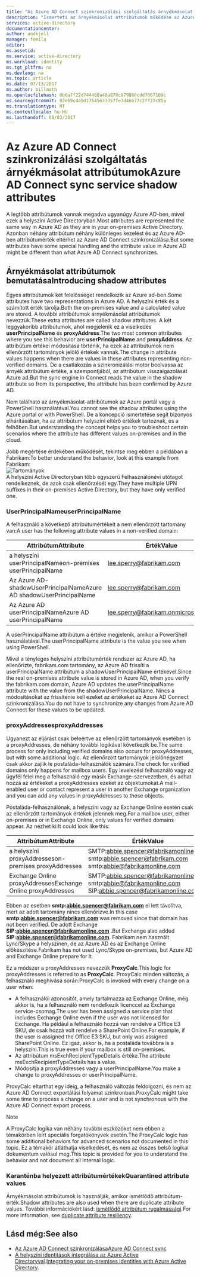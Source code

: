 ```yaml
---
title: "Az Azure AD Connect szinkronizálási szolgáltatás árnyékmásolat attribútumok |} Microsoft Docs"
description: "Ismerteti az árnyékmásolat attribútumok működése az Azure AD Connect szinkronizálási szolgáltatást."
services: active-directory
documentationcenter: 
author: andkjell
manager: femila
editor: 
ms.assetid: 
ms.service: active-directory
ms.workload: identity
ms.tgt_pltfrm: na
ms.devlang: na
ms.topic: article
ms.date: 07/13/2017
ms.author: billmath
ms.openlocfilehash: 0b6a7f22d744480a40a878c979986cdd7667109c
ms.sourcegitcommit: 02e69c4a9d17645633357fe3d46677c2ff22c85a
ms.translationtype: MT
ms.contentlocale: hu-HU
ms.lasthandoff: 08/03/2017
---
```

# <a name="azure-ad-connect-sync-service-shadow-attributes"></a><span data-ttu-id="9a565-103">Az Azure AD Connect szinkronizálási szolgáltatás árnyékmásolat attribútumok</span><span class="sxs-lookup"><span data-stu-id="9a565-103">Azure AD Connect sync service shadow attributes</span></span>
<span data-ttu-id="9a565-104">A legtöbb attribútumok vannak megadva ugyanúgy Azure AD-ben, mivel ezek a helyszíni Active Directoryban.</span><span class="sxs-lookup"><span data-stu-id="9a565-104">Most attributes are represented the same way in Azure AD as they are in your on-premises Active Directory.</span></span> <span data-ttu-id="9a565-105">Azonban néhány attribútum néhány különleges kezelést és az Azure AD-ben attribútumérték eltérhet az Azure AD Connect szinkronizálása.</span><span class="sxs-lookup"><span data-stu-id="9a565-105">But some attributes have some special handling and the attribute value in Azure AD might be different than what Azure AD Connect synchronizes.</span></span>

## <a name="introducing-shadow-attributes"></a><span data-ttu-id="9a565-106">Árnyékmásolat attribútumok bemutatása</span><span class="sxs-lookup"><span data-stu-id="9a565-106">Introducing shadow attributes</span></span>
<span data-ttu-id="9a565-107">Egyes attribútumok két felelősséget rendelkezik az Azure ad-ben.</span><span class="sxs-lookup"><span data-stu-id="9a565-107">Some attributes have two representations in Azure AD.</span></span> <span data-ttu-id="9a565-108">A helyszíni érték és a számított érték tárolja.</span><span class="sxs-lookup"><span data-stu-id="9a565-108">Both the on-premises value and a calculated value are stored.</span></span> <span data-ttu-id="9a565-109">A további attribútumok árnyékmásolat attribútumok nevezzük.</span><span class="sxs-lookup"><span data-stu-id="9a565-109">These extra attributes are called shadow attributes.</span></span> <span data-ttu-id="9a565-110">A két leggyakoribb attribútumok, ahol megjelenik ez a viselkedés **userPrincipalName** és **proxyAddress**.</span><span class="sxs-lookup"><span data-stu-id="9a565-110">The two most common attributes where you see this behavior are **userPrincipalName** and **proxyAddress**.</span></span> <span data-ttu-id="9a565-111">Az attribútum értékei módosítása történik, ha ezek az attribútumok nem ellenőrzött tartományok jelölő értékek vannak.</span><span class="sxs-lookup"><span data-stu-id="9a565-111">The change in attribute values happens when there are values in these attributes representing non-verified domains.</span></span> <span data-ttu-id="9a565-112">De a csatlakozás a szinkronizálási motor beolvassa az árnyék attribútum értéke, a szempontjából, az attribútum visszaigazolását Azure ad.</span><span class="sxs-lookup"><span data-stu-id="9a565-112">But the sync engine in Connect reads the value in the shadow attribute so from its perspective, the attribute has been confirmed by Azure AD.</span></span>

<span data-ttu-id="9a565-113">Nem található az árnyékmásolat-attribútumok az Azure portál vagy a PowerShell használatával.</span><span class="sxs-lookup"><span data-stu-id="9a565-113">You cannot see the shadow attributes using the Azure portal or with PowerShell.</span></span> <span data-ttu-id="9a565-114">De a koncepció ismertetése segít bizonyos elhárításában, ha az attribútum helyszíni eltérő értékek tartoznak, és a felhőben.</span><span class="sxs-lookup"><span data-stu-id="9a565-114">But understanding the concept helps you to troubleshoot certain scenarios where the attribute has different values on-premises and in the cloud.</span></span>

<span data-ttu-id="9a565-115">Jobb megértése érdekében működését, tekintse meg ebben a példában a Fabrikam:</span><span class="sxs-lookup"><span data-stu-id="9a565-115">To better understand the behavior, look at this example from Fabrikam:</span></span>  
![Tartományok](./media/active-directory-aadconnectsyncservice-shadow-attributes/domains.png)  
<span data-ttu-id="9a565-117">A helyszíni Active Directoryban több egyszerű Felhasználónévi utótagot rendelkeznek, de azok csak ellenőrzését egy.</span><span class="sxs-lookup"><span data-stu-id="9a565-117">They have multiple UPN suffixes in their on-premises Active Directory, but they have only verified one.</span></span>

### <a name="userprincipalname"></a><span data-ttu-id="9a565-118">UserPrincipalName</span><span class="sxs-lookup"><span data-stu-id="9a565-118">userPrincipalName</span></span>
<span data-ttu-id="9a565-119">A felhasználó a következő attribútumértékeit a nem ellenőrzött tartomány van:</span><span class="sxs-lookup"><span data-stu-id="9a565-119">A user has the following attribute values in a non-verified domain:</span></span>

| <span data-ttu-id="9a565-120">Attribútum</span><span class="sxs-lookup"><span data-stu-id="9a565-120">Attribute</span></span> | <span data-ttu-id="9a565-121">Érték</span><span class="sxs-lookup"><span data-stu-id="9a565-121">Value</span></span> |
| --- | --- |
| <span data-ttu-id="9a565-122">a helyszíni userPrincipalName</span><span class="sxs-lookup"><span data-stu-id="9a565-122">on-premises userPrincipalName</span></span> | lee.sperry@fabrikam.com |
| <span data-ttu-id="9a565-123">Az Azure AD-shadowUserPrincipalName</span><span class="sxs-lookup"><span data-stu-id="9a565-123">Azure AD shadowUserPrincipalName</span></span> | lee.sperry@fabrikam.com |
| <span data-ttu-id="9a565-124">Az Azure AD userPrincipalName</span><span class="sxs-lookup"><span data-stu-id="9a565-124">Azure AD userPrincipalName</span></span> | lee.sperry@fabrikam.onmicrosoft.com |

<span data-ttu-id="9a565-125">A userPrincipalName attribútum a értéke megjelenik, amikor a PowerShell használatával.</span><span class="sxs-lookup"><span data-stu-id="9a565-125">The userPrincipalName attribute is the value you see when using PowerShell.</span></span>

<span data-ttu-id="9a565-126">Mivel a tényleges helyszíni attribútumérték rendszer az Azure AD, ha ellenőrizte, fabrikam.com tartomány, az Azure AD frissíti a userPrincipalName attribútum a shadowUserPrincipalName értékével.</span><span class="sxs-lookup"><span data-stu-id="9a565-126">Since the real on-premises attribute value is stored in Azure AD, when you verify the fabrikam.com domain, Azure AD updates the userPrincipalName attribute with the value from the shadowUserPrincipalName.</span></span> <span data-ttu-id="9a565-127">Nincs a módosításokat az frissítenie kell ezeket az értékeket az Azure AD Connect szinkronizálása.</span><span class="sxs-lookup"><span data-stu-id="9a565-127">You do not have to synchronize any changes from Azure AD Connect for these values to be updated.</span></span>

### <a name="proxyaddresses"></a><span data-ttu-id="9a565-128">proxyAddresses</span><span class="sxs-lookup"><span data-stu-id="9a565-128">proxyAddresses</span></span>
<span data-ttu-id="9a565-129">Ugyanezt az eljárást csak beleértve az ellenőrzött tartományok esetében is a proxyAddresses, de néhány további logikával következik be.</span><span class="sxs-lookup"><span data-stu-id="9a565-129">The same process for only including verified domains also occurs for proxyAddresses, but with some additional logic.</span></span> <span data-ttu-id="9a565-130">Az ellenőrzött tartományok jelölőnégyzet csak akkor zajlik le postaláda-felhasználók számára.</span><span class="sxs-lookup"><span data-stu-id="9a565-130">The check for verified domains only happens for mailbox users.</span></span> <span data-ttu-id="9a565-131">Egy levelezési felhasználó vagy az ügyfél felel meg a felhasználó egy másik Exchange-szervezetben, és adhat hozzá az értékeket a proxyAddresses ezeket az objektumokat.</span><span class="sxs-lookup"><span data-stu-id="9a565-131">A mail-enabled user or contact represent a user in another Exchange organization and you can add any values in proxyAddresses to these objects.</span></span>

<span data-ttu-id="9a565-132">Postaláda-felhasználónak, a helyszíni vagy az Exchange Online esetén csak az ellenőrzött tartományok értékek jelennek meg.</span><span class="sxs-lookup"><span data-stu-id="9a565-132">For a mailbox user, either on-premises or in Exchange Online, only values for verified domains appear.</span></span> <span data-ttu-id="9a565-133">Az nézhet ki:</span><span class="sxs-lookup"><span data-stu-id="9a565-133">It could look like this:</span></span>

| <span data-ttu-id="9a565-134">Attribútum</span><span class="sxs-lookup"><span data-stu-id="9a565-134">Attribute</span></span> | <span data-ttu-id="9a565-135">Érték</span><span class="sxs-lookup"><span data-stu-id="9a565-135">Value</span></span> |
| --- | --- |
| <span data-ttu-id="9a565-136">a helyszíni proxyAddresses</span><span class="sxs-lookup"><span data-stu-id="9a565-136">on-premises proxyAddresses</span></span> | SMTP:abbie.spencer@fabrikamonline.com</br>smtp:abbie.spencer@fabrikam.com</br>smtp:abbie@fabrikamonline.com |
| <span data-ttu-id="9a565-137">Exchange Online proxyAddresses</span><span class="sxs-lookup"><span data-stu-id="9a565-137">Exchange Online proxyAddresses</span></span> | SMTP:abbie.spencer@fabrikamonline.com</br>smtp:abbie@fabrikamonline.com</br>SIP:abbie.spencer@fabrikamonline.com |

<span data-ttu-id="9a565-138">Ebben az esetben  **smtp:abbie.spencer@fabrikam.com**  el lett távolítva, mert az adott tartomány nincs ellenőrizve.</span><span class="sxs-lookup"><span data-stu-id="9a565-138">In this case **smtp:abbie.spencer@fabrikam.com** was removed since that domain has not been verified.</span></span> <span data-ttu-id="9a565-139">De adott Exchange  **SIP:abbie.spencer@fabrikamonline.com** .</span><span class="sxs-lookup"><span data-stu-id="9a565-139">But Exchange also added **SIP:abbie.spencer@fabrikamonline.com**.</span></span> <span data-ttu-id="9a565-140">Fabrikam nem használt Lync/Skype a helyszínen, de az Azure AD és az Exchange Online előkészítése.</span><span class="sxs-lookup"><span data-stu-id="9a565-140">Fabrikam has not used Lync/Skype on-premises, but Azure AD and Exchange Online prepare for it.</span></span>

<span data-ttu-id="9a565-141">Ez a módszer a proxyAddresses nevezzük **ProxyCalc**.</span><span class="sxs-lookup"><span data-stu-id="9a565-141">This logic for proxyAddresses is referred to as **ProxyCalc**.</span></span> <span data-ttu-id="9a565-142">ProxyCalc minden változás, a felhasználó meghívása során:</span><span class="sxs-lookup"><span data-stu-id="9a565-142">ProxyCalc is invoked with every change on a user when:</span></span>

- <span data-ttu-id="9a565-143">A felhasználói azonosítót, amely tartalmazza az Exchange Online, még akkor is, ha a felhasználó nem rendelkezik licenccel az Exchange service-csomag.</span><span class="sxs-lookup"><span data-stu-id="9a565-143">The user has been assigned a service plan that includes Exchange Online even if the user was not licensed for Exchange.</span></span> <span data-ttu-id="9a565-144">Ha például a felhasználó hozzá van rendelve a Office E3 SKU, de csak hozzá volt rendelve a SharePoint Online.</span><span class="sxs-lookup"><span data-stu-id="9a565-144">For example, if the user is assigned the Office E3 SKU, but only was assigned SharePoint Online.</span></span> <span data-ttu-id="9a565-145">Ez igaz, akkor is, ha a postaláda továbbra is a helyszíni.</span><span class="sxs-lookup"><span data-stu-id="9a565-145">This is true even if your mailbox is still on-premises.</span></span>
- <span data-ttu-id="9a565-146">Az attribútum msExchRecipientTypeDetails értéke.</span><span class="sxs-lookup"><span data-stu-id="9a565-146">The attribute msExchRecipientTypeDetails has a value.</span></span>
- <span data-ttu-id="9a565-147">Módosítja a proxyAddresses vagy a userPrincipalName.</span><span class="sxs-lookup"><span data-stu-id="9a565-147">You make a change to proxyAddresses or userPrincipalName.</span></span>

<span data-ttu-id="9a565-148">ProxyCalc eltarthat egy ideig, a felhasználó változás feldolgozni, és nem az Azure AD Connect exportálási folyamat szinkronban.</span><span class="sxs-lookup"><span data-stu-id="9a565-148">ProxyCalc might take some time to process a change on a user and is not synchronous with the Azure AD Connect export process.</span></span>

> [!NOTE]
> <span data-ttu-id="9a565-149">A ProxyCalc logika van néhány további eszközöket nem ebben a témakörben leírt speciális forgatókönyvek esetén.</span><span class="sxs-lookup"><span data-stu-id="9a565-149">The ProxyCalc logic has some additional behaviors for advanced scenarios not documented in this topic.</span></span> <span data-ttu-id="9a565-150">Ez a témakör átláthatja viselkedését, és nem az összes belső logikai dokumentum valósul meg.</span><span class="sxs-lookup"><span data-stu-id="9a565-150">This topic is provided for you to understand the behavior and not document all internal logic.</span></span>

### <a name="quarantined-attribute-values"></a><span data-ttu-id="9a565-151">Karanténba helyezett attribútumértékek</span><span class="sxs-lookup"><span data-stu-id="9a565-151">Quarantined attribute values</span></span>
<span data-ttu-id="9a565-152">Árnyékmásolat attribútumok is használják, amikor ismétlődő attribútum-érték.</span><span class="sxs-lookup"><span data-stu-id="9a565-152">Shadow attributes are also used when there are duplicate attribute values.</span></span> <span data-ttu-id="9a565-153">További információkért lásd: [ismétlődő attribútum rugalmassági](active-directory-aadconnectsyncservice-duplicate-attribute-resiliency.md).</span><span class="sxs-lookup"><span data-stu-id="9a565-153">For more information, see [duplicate attribute resiliency](active-directory-aadconnectsyncservice-duplicate-attribute-resiliency.md).</span></span>

## <a name="see-also"></a><span data-ttu-id="9a565-154">Lásd még:</span><span class="sxs-lookup"><span data-stu-id="9a565-154">See also</span></span>
* [<span data-ttu-id="9a565-155">Az Azure AD Connect szinkronizálása</span><span class="sxs-lookup"><span data-stu-id="9a565-155">Azure AD Connect sync</span></span>](active-directory-aadconnectsync-whatis.md)
* <span data-ttu-id="9a565-156">[A helyszíni identitások integrálása az Azure Active Directoryval](active-directory-aadconnect.md).</span><span class="sxs-lookup"><span data-stu-id="9a565-156">[Integrating your on-premises identities with Azure Active Directory](active-directory-aadconnect.md).</span></span>
